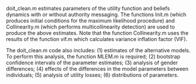 doit_clean.m estimates parameters of the utility function and beliefs dynamics with or without authority messaging.
The functions Init.m (which produces initial conditions for the maximum likelihood procedure) and Collinearity.m 
(which performs multicollinearity detection) are used to produce the above estimates. Note that the function Collinearity.m 
uses the results of the function vif.m which calculates variance inflation factor (VIF).

The doit_clean.m code also includes:
(1) estimates of the alternative models. To perform this analysis, the function MLEM.m is required;
(2) bootstrap confidence intervals of the parameter estimates;
(3) analysis of gender differences;
(4) effects of the differences in the model parameters between individuals;
(5) analysis of utility losses;
(6) distributions of parameters.
